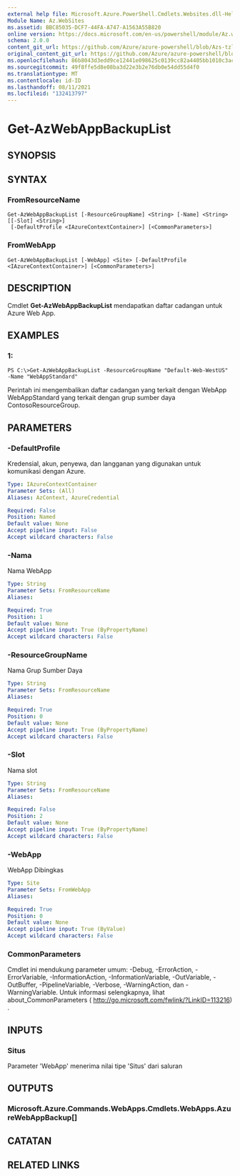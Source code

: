 ```yaml
---
external help file: Microsoft.Azure.PowerShell.Cmdlets.Websites.dll-Help.xml
Module Name: Az.WebSites
ms.assetid: BBC85035-DCF7-44FA-A747-A1563A55B820
online version: https://docs.microsoft.com/en-us/powershell/module/Az.websites/get-Azwebappbackuplist
schema: 2.0.0
content_git_url: https://github.com/Azure/azure-powershell/blob/Azs-tzl/src/Websites/Websites/help/Get-AzWebAppBackupList.md
original_content_git_url: https://github.com/Azure/azure-powershell/blob/Azs-tzl/src/Websites/Websites/help/Get-AzWebAppBackupList.md
ms.openlocfilehash: 86b8043d3edd9ce12441e098625c0139cc82a4405bb1010c3aca436af2d4d60d
ms.sourcegitcommit: 49f8ffe5d8e08ba3d22e3b2e76db0e54dd55d4f0
ms.translationtype: MT
ms.contentlocale: id-ID
ms.lasthandoff: 08/11/2021
ms.locfileid: "132413797"
---
```

# Get-AzWebAppBackupList

## SYNOPSIS

## SYNTAX

### FromResourceName
```
Get-AzWebAppBackupList [-ResourceGroupName] <String> [-Name] <String> [[-Slot] <String>]
 [-DefaultProfile <IAzureContextContainer>] [<CommonParameters>]
```

### FromWebApp
```
Get-AzWebAppBackupList [-WebApp] <Site> [-DefaultProfile <IAzureContextContainer>] [<CommonParameters>]
```

## DESCRIPTION
Cmdlet **Get-AzWebAppBackupList** mendapatkan daftar cadangan untuk Azure Web App.

## EXAMPLES

### 1:
```
PS C:\>Get-AzWebAppBackupList -ResourceGroupName "Default-Web-WestUS" -Name "WebAppStandard"
```

Perintah ini mengembalikan daftar cadangan yang terkait dengan WebApp WebAppStandard yang terkait dengan grup sumber daya ContosoResourceGroup.

## PARAMETERS

### -DefaultProfile
Kredensial, akun, penyewa, dan langganan yang digunakan untuk komunikasi dengan Azure.

```yaml
Type: IAzureContextContainer
Parameter Sets: (All)
Aliases: AzContext, AzureCredential

Required: False
Position: Named
Default value: None
Accept pipeline input: False
Accept wildcard characters: False
```

### -Nama
Nama WebApp

```yaml
Type: String
Parameter Sets: FromResourceName
Aliases: 

Required: True
Position: 1
Default value: None
Accept pipeline input: True (ByPropertyName)
Accept wildcard characters: False
```

### -ResourceGroupName
Nama Grup Sumber Daya

```yaml
Type: String
Parameter Sets: FromResourceName
Aliases: 

Required: True
Position: 0
Default value: None
Accept pipeline input: True (ByPropertyName)
Accept wildcard characters: False
```

### -Slot
Nama slot

```yaml
Type: String
Parameter Sets: FromResourceName
Aliases: 

Required: False
Position: 2
Default value: None
Accept pipeline input: True (ByPropertyName)
Accept wildcard characters: False
```

### -WebApp
WebApp Dibingkas

```yaml
Type: Site
Parameter Sets: FromWebApp
Aliases: 

Required: True
Position: 0
Default value: None
Accept pipeline input: True (ByValue)
Accept wildcard characters: False
```

### CommonParameters
Cmdlet ini mendukung parameter umum: -Debug, -ErrorAction, -ErrorVariable, -InformationAction, -InformationVariable, -OutVariable, -OutBuffer, -PipelineVariable, -Verbose, -WarningAction, dan -WarningVariable. Untuk informasi selengkapnya, lihat about_CommonParameters ( http://go.microsoft.com/fwlink/?LinkID=113216) .

## INPUTS

### Situs
Parameter 'WebApp' menerima nilai tipe 'Situs' dari saluran

## OUTPUTS

### Microsoft.Azure.Commands.WebApps.Cmdlets.WebApps.AzureWebAppBackup[]

## CATATAN

## RELATED LINKS


